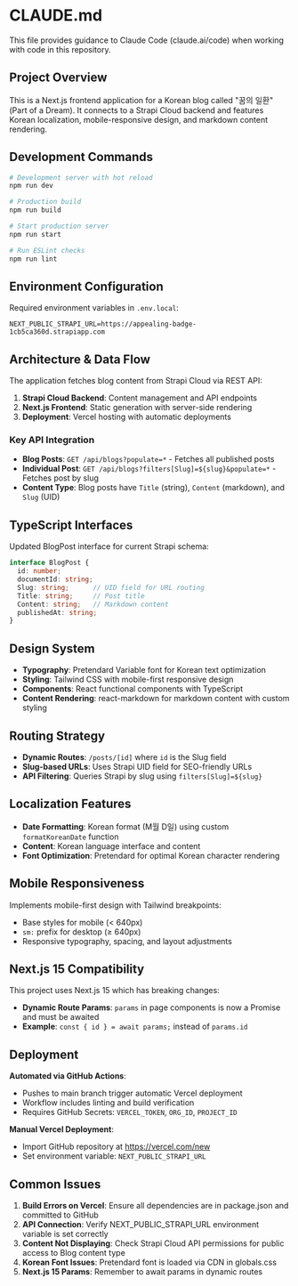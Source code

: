 # CLAUDE.md

This file provides guidance to Claude Code (claude.ai/code) when working with code in this repository.

## Project Overview

This is a Next.js frontend application for a Korean blog called "꿈의 일환" (Part of a Dream). It connects to a Strapi Cloud backend and features Korean localization, mobile-responsive design, and markdown content rendering.

## Development Commands

```bash
# Development server with hot reload
npm run dev

# Production build
npm run build

# Start production server
npm run start

# Run ESLint checks
npm run lint
```

## Environment Configuration

Required environment variables in `.env.local`:

```
NEXT_PUBLIC_STRAPI_URL=https://appealing-badge-1cb5ca360d.strapiapp.com
```

## Architecture & Data Flow

The application fetches blog content from Strapi Cloud via REST API:

1. **Strapi Cloud Backend**: Content management and API endpoints
2. **Next.js Frontend**: Static generation with server-side rendering
3. **Deployment**: Vercel hosting with automatic deployments

### Key API Integration

- **Blog Posts**: `GET /api/blogs?populate=*` - Fetches all published posts
- **Individual Post**: `GET /api/blogs?filters[Slug]=${slug}&populate=*` - Fetches post by slug
- **Content Type**: Blog posts have `Title` (string), `Content` (markdown), and `Slug` (UID)

## TypeScript Interfaces

Updated BlogPost interface for current Strapi schema:

```typescript
interface BlogPost {
  id: number;
  documentId: string;
  Slug: string;      // UID field for URL routing
  Title: string;     // Post title
  Content: string;   // Markdown content
  publishedAt: string;
}
```

## Design System

- **Typography**: Pretendard Variable font for Korean text optimization
- **Styling**: Tailwind CSS with mobile-first responsive design
- **Components**: React functional components with TypeScript
- **Content Rendering**: react-markdown for markdown content with custom styling

## Routing Strategy

- **Dynamic Routes**: `/posts/[id]` where `id` is the Slug field
- **Slug-based URLs**: Uses Strapi UID field for SEO-friendly URLs
- **API Filtering**: Queries Strapi by slug using `filters[Slug]=${slug}`

## Localization Features

- **Date Formatting**: Korean format (M월 D일) using custom `formatKoreanDate` function
- **Content**: Korean language interface and content
- **Font Optimization**: Pretendard for optimal Korean character rendering

## Mobile Responsiveness

Implements mobile-first design with Tailwind breakpoints:
- Base styles for mobile (< 640px)
- `sm:` prefix for desktop (≥ 640px)
- Responsive typography, spacing, and layout adjustments

## Next.js 15 Compatibility

This project uses Next.js 15 which has breaking changes:
- **Dynamic Route Params**: `params` in page components is now a Promise and must be awaited
- **Example**: `const { id } = await params;` instead of `params.id`

## Deployment

**Automated via GitHub Actions**: 
- Pushes to main branch trigger automatic Vercel deployment
- Workflow includes linting and build verification
- Requires GitHub Secrets: `VERCEL_TOKEN`, `ORG_ID`, `PROJECT_ID`

**Manual Vercel Deployment**:
- Import GitHub repository at https://vercel.com/new
- Set environment variable: `NEXT_PUBLIC_STRAPI_URL`

## Common Issues

1. **Build Errors on Vercel**: Ensure all dependencies are in package.json and committed to GitHub
2. **API Connection**: Verify NEXT_PUBLIC_STRAPI_URL environment variable is set correctly
3. **Content Not Displaying**: Check Strapi Cloud API permissions for public access to Blog content type
4. **Korean Font Issues**: Pretendard font is loaded via CDN in globals.css
5. **Next.js 15 Params**: Remember to await params in dynamic routes
